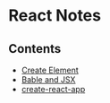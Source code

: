 # React Notes

## Contents
* [Create Element](https://github.com/wgoode3/react-notes/blob/master/createElement.md)
* [Bable and JSX](https://github.com/wgoode3/react-notes/blob/master/babel&jsx.md)
* [create-react-app](https://github.com/wgoode3/react-notes/blob/master/create-react-app.md)
